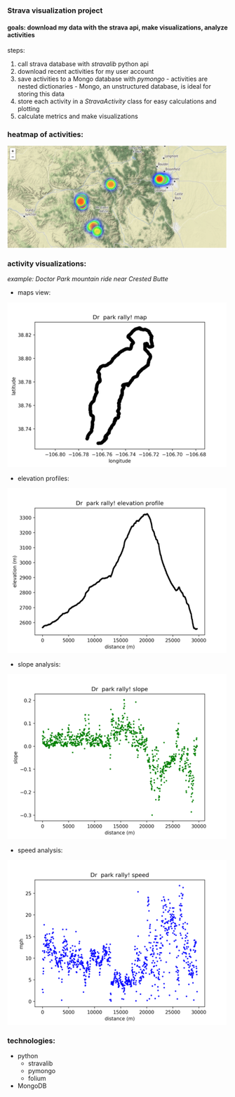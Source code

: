 ### Strava visualization project
#### goals: download my data with the strava api, make visualizations, analyze activities

steps:
  1. call strava database with _stravalib_ python api
  2. download recent activities for my user account
  3. save activities to a Mongo database with _pymongo_
    - activities are nested dictionaries
    - Mongo, an unstructured database, is ideal for storing this data
  4. store each activity in a _StravaActivity_ class for easy calculations and plotting
  5. calculate metrics and make visualizations

### heatmap of activities:
<img alt="state map" src="/figs/map_state.png" width="500">


### activity visualizations:

_example: Doctor Park mountain ride near Crested Butte_

- maps view:

<img alt="Dr map" src="/figs/xy/Dr_park_rally_xy.png" width="500">

- elevation profiles:

<img alt="Dr profile" src="/figs/elev_profiles/Dr_park_rally_elev.png" width="500">

- slope analysis:

<img alt="Dr slope" src="/figs/slope_profiles/Dr_park_rally_slope.png" width='500'>

- speed analysis:

<img alt="Dr park" src="/figs/speed/Dr_park_rally_speed.png" width='500'>

### technologies:
  - python
    - stravalib
    - pymongo
    - folium 
  - MongoDB
